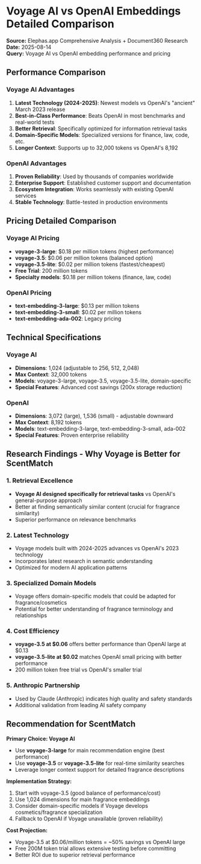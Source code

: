 # Voyage AI vs OpenAI Embeddings Detailed Comparison

**Source:** Elephas.app Comprehensive Analysis + Document360 Research  
**Date:** 2025-08-14  
**Query:** Voyage AI vs OpenAI embedding performance and pricing

## Performance Comparison

### Voyage AI Advantages
1. **Latest Technology (2024-2025)**: Newest models vs OpenAI's "ancient" March 2023 release
2. **Best-in-Class Performance**: Beats OpenAI in most benchmarks and real-world tests
3. **Better Retrieval**: Specifically optimized for information retrieval tasks
4. **Domain-Specific Models**: Specialized versions for finance, law, code, etc.
5. **Longer Context**: Supports up to 32,000 tokens vs OpenAI's 8,192

### OpenAI Advantages
1. **Proven Reliability**: Used by thousands of companies worldwide
2. **Enterprise Support**: Established customer support and documentation
3. **Ecosystem Integration**: Works seamlessly with existing OpenAI services
4. **Stable Technology**: Battle-tested in production environments

## Pricing Detailed Comparison

### Voyage AI Pricing
- **voyage-3-large**: $0.18 per million tokens (highest performance)
- **voyage-3.5**: $0.06 per million tokens (balanced option)
- **voyage-3.5-lite**: $0.02 per million tokens (fastest/cheapest)
- **Free Trial**: 200 million tokens
- **Specialty models**: $0.18 per million tokens (finance, law, code)

### OpenAI Pricing
- **text-embedding-3-large**: $0.13 per million tokens
- **text-embedding-3-small**: $0.02 per million tokens
- **text-embedding-ada-002**: Legacy pricing

## Technical Specifications

### Voyage AI
- **Dimensions**: 1,024 (adjustable to 256, 512, 2,048)
- **Max Context**: 32,000 tokens
- **Models**: voyage-3-large, voyage-3.5, voyage-3.5-lite, domain-specific
- **Special Features**: Advanced cost savings (200x storage reduction)

### OpenAI
- **Dimensions**: 3,072 (large), 1,536 (small) - adjustable downward
- **Max Context**: 8,192 tokens
- **Models**: text-embedding-3-large, text-embedding-3-small, ada-002
- **Special Features**: Proven enterprise reliability

## Research Findings - Why Voyage is Better for ScentMatch

### 1. Retrieval Excellence
- **Voyage AI designed specifically for retrieval tasks** vs OpenAI's general-purpose approach
- Better at finding semantically similar content (crucial for fragrance similarity)
- Superior performance on relevance benchmarks

### 2. Latest Technology
- Voyage models built with 2024-2025 advances vs OpenAI's 2023 technology
- Incorporates latest research in semantic understanding
- Optimized for modern AI application patterns

### 3. Specialized Domain Models
- Voyage offers domain-specific models that could be adapted for fragrance/cosmetics
- Potential for better understanding of fragrance terminology and relationships

### 4. Cost Efficiency
- **voyage-3.5 at $0.06** offers better performance than OpenAI large at $0.13
- **voyage-3.5-lite at $0.02** matches OpenAI small pricing with better performance
- 200 million token free trial vs OpenAI's smaller trial

### 5. Anthropic Partnership
- Used by Claude (Anthropic) indicates high quality and safety standards
- Additional validation from leading AI safety company

## Recommendation for ScentMatch

**Primary Choice: Voyage AI**
- Use **voyage-3-large** for main recommendation engine (best performance)
- Use **voyage-3.5** or **voyage-3.5-lite** for real-time similarity searches
- Leverage longer context support for detailed fragrance descriptions

**Implementation Strategy:**
1. Start with voyage-3.5 (good balance of performance/cost)
2. Use 1,024 dimensions for main fragrance embeddings
3. Consider domain-specific models if Voyage develops cosmetics/fragrance specialization
4. Fallback to OpenAI if Voyage unavailable (proven reliability)

**Cost Projection:**
- Voyage-3.5 at $0.06/million tokens = ~50% savings vs OpenAI large
- Free 200M token trial allows extensive testing before committing
- Better ROI due to superior retrieval performance